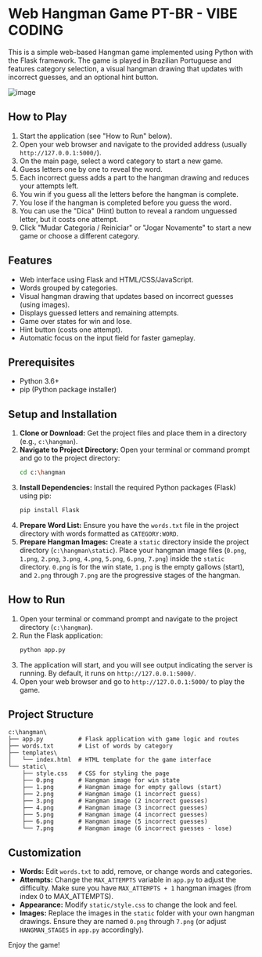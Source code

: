 # Web Hangman Game PT-BR - VIBE CODING

This is a simple web-based Hangman game implemented using Python with the Flask framework. The game is played in Brazilian Portuguese and features category selection, a visual hangman drawing that updates with incorrect guesses, and an optional hint button.

![image](https://github.com/user-attachments/assets/237a12ef-a7ae-4a06-93db-a639bbbf6df8)

## How to Play

1.  Start the application (see "How to Run" below).
2.  Open your web browser and navigate to the provided address (usually `http://127.0.0.1:5000/`).
3.  On the main page, select a word category to start a new game.
4.  Guess letters one by one to reveal the word.
5.  Each incorrect guess adds a part to the hangman drawing and reduces your attempts left.
6.  You win if you guess all the letters before the hangman is complete.
7.  You lose if the hangman is completed before you guess the word.
8.  You can use the "Dica" (Hint) button to reveal a random unguessed letter, but it costs one attempt.
9.  Click "Mudar Categoria / Reiniciar" or "Jogar Novamente" to start a new game or choose a different category.

## Features

*   Web interface using Flask and HTML/CSS/JavaScript.
*   Words grouped by categories.
*   Visual hangman drawing that updates based on incorrect guesses (using images).
*   Displays guessed letters and remaining attempts.
*   Game over states for win and lose.
*   Hint button (costs one attempt).
*   Automatic focus on the input field for faster gameplay.

## Prerequisites

*   Python 3.6+
*   pip (Python package installer)

## Setup and Installation

1.  **Clone or Download:** Get the project files and place them in a directory (e.g., `c:\hangman`).
2.  **Navigate to Project Directory:** Open your terminal or command prompt and go to the project directory:
    ```bash
    cd c:\hangman
    ```
3.  **Install Dependencies:** Install the required Python packages (Flask) using pip:
    ```bash
    pip install Flask
    ```
4.  **Prepare Word List:** Ensure you have the `words.txt` file in the project directory with words formatted as `CATEGORY:WORD`.
5.  **Prepare Hangman Images:** Create a `static` directory inside the project directory (`c:\hangman\static`). Place your hangman image files (`0.png`, `1.png`, `2.png`, `3.png`, `4.png`, `5.png`, `6.png`, `7.png`) inside the `static` directory. `0.png` is for the win state, `1.png` is the empty gallows (start), and `2.png` through `7.png` are the progressive stages of the hangman.

## How to Run

1.  Open your terminal or command prompt and navigate to the project directory (`c:\hangman`).
2.  Run the Flask application:
    ```bash
    python app.py
    ```
3.  The application will start, and you will see output indicating the server is running. By default, it runs on `http://127.0.0.1:5000/`.
4.  Open your web browser and go to `http://127.0.0.1:5000/` to play the game.

## Project Structure

```
c:\hangman\
├── app.py          # Flask application with game logic and routes
├── words.txt       # List of words by category
├── templates\
│   └── index.html  # HTML template for the game interface
└── static\
    ├── style.css   # CSS for styling the page
    ├── 0.png       # Hangman image for win state
    ├── 1.png       # Hangman image for empty gallows (start)
    ├── 2.png       # Hangman image (1 incorrect guess)
    ├── 3.png       # Hangman image (2 incorrect guesses)
    ├── 4.png       # Hangman image (3 incorrect guesses)
    ├── 5.png       # Hangman image (4 incorrect guesses)
    ├── 6.png       # Hangman image (5 incorrect guesses)
    └── 7.png       # Hangman image (6 incorrect guesses - lose)
```

## Customization

*   **Words:** Edit `words.txt` to add, remove, or change words and categories.
*   **Attempts:** Change the `MAX_ATTEMPTS` variable in `app.py` to adjust the difficulty. Make sure you have `MAX_ATTEMPTS + 1` hangman images (from index 0 to MAX_ATTEMPTS).
*   **Appearance:** Modify `static/style.css` to change the look and feel.
*   **Images:** Replace the images in the `static` folder with your own hangman drawings. Ensure they are named `0.png` through `7.png` (or adjust `HANGMAN_STAGES` in `app.py` accordingly).

Enjoy the game!
